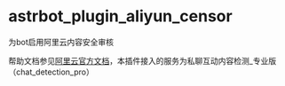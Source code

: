 # astrbot_plugin_aliyun_censor
为bot启用阿里云内容安全审核

帮助文档参见[阿里云官方文档](https://help.aliyun.com/document_detail/464388.html)，本插件接入的服务为私聊互动内容检测_专业版（chat_detection_pro）